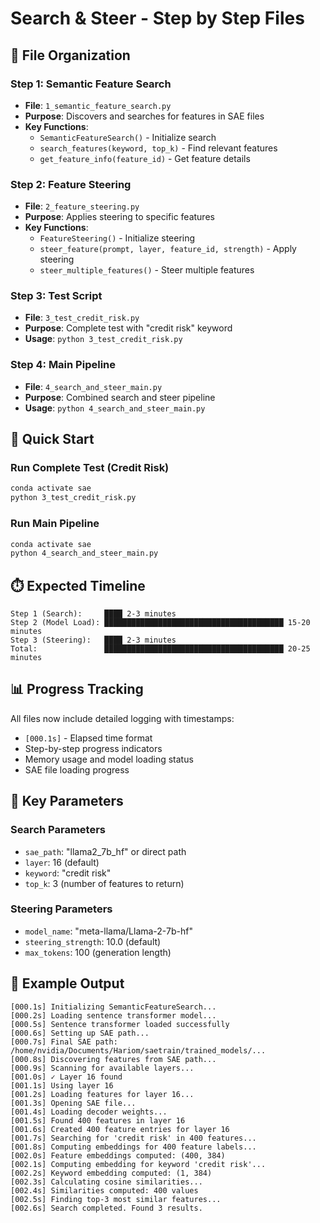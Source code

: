 # Search & Steer - Step by Step Files

## 📁 File Organization

### **Step 1: Semantic Feature Search**
- **File**: `1_semantic_feature_search.py`
- **Purpose**: Discovers and searches for features in SAE files
- **Key Functions**:
  - `SemanticFeatureSearch()` - Initialize search
  - `search_features(keyword, top_k)` - Find relevant features
  - `get_feature_info(feature_id)` - Get feature details

### **Step 2: Feature Steering**
- **File**: `2_feature_steering.py`
- **Purpose**: Applies steering to specific features
- **Key Functions**:
  - `FeatureSteering()` - Initialize steering
  - `steer_feature(prompt, layer, feature_id, strength)` - Apply steering
  - `steer_multiple_features()` - Steer multiple features

### **Step 3: Test Script**
- **File**: `3_test_credit_risk.py`
- **Purpose**: Complete test with "credit risk" keyword
- **Usage**: `python 3_test_credit_risk.py`

### **Step 4: Main Pipeline**
- **File**: `4_search_and_steer_main.py`
- **Purpose**: Combined search and steer pipeline
- **Usage**: `python 4_search_and_steer_main.py`

## 🚀 Quick Start

### **Run Complete Test (Credit Risk)**
```bash
conda activate sae
python 3_test_credit_risk.py
```

### **Run Main Pipeline**
```bash
conda activate sae
python 4_search_and_steer_main.py
```

## ⏱️ Expected Timeline

```
Step 1 (Search):     ████ 2-3 minutes
Step 2 (Model Load): ████████████████████████████████████████ 15-20 minutes
Step 3 (Steering):   ████ 2-3 minutes
Total:               ████████████████████████████████████████ 20-25 minutes
```

## 📊 Progress Tracking

All files now include detailed logging with timestamps:
- `[000.1s]` - Elapsed time format
- Step-by-step progress indicators
- Memory usage and model loading status
- SAE file loading progress

## 🔧 Key Parameters

### **Search Parameters**
- `sae_path`: "llama2_7b_hf" or direct path
- `layer`: 16 (default)
- `keyword`: "credit risk"
- `top_k`: 3 (number of features to return)

### **Steering Parameters**
- `model_name`: "meta-llama/Llama-2-7b-hf"
- `steering_strength`: 10.0 (default)
- `max_tokens`: 100 (generation length)

## 📝 Example Output

```
[000.1s] Initializing SemanticFeatureSearch...
[000.2s] Loading sentence transformer model...
[000.5s] Sentence transformer loaded successfully
[000.6s] Setting up SAE path...
[000.7s] Final SAE path: /home/nvidia/Documents/Hariom/saetrain/trained_models/...
[000.8s] Discovering features from SAE path...
[000.9s] Scanning for available layers...
[001.0s] ✓ Layer 16 found
[001.1s] Using layer 16
[001.2s] Loading features for layer 16...
[001.3s] Opening SAE file...
[001.4s] Loading decoder weights...
[001.5s] Found 400 features in layer 16
[001.6s] Created 400 feature entries for layer 16
[001.7s] Searching for 'credit risk' in 400 features...
[001.8s] Computing embeddings for 400 feature labels...
[002.0s] Feature embeddings computed: (400, 384)
[002.1s] Computing embedding for keyword 'credit risk'...
[002.2s] Keyword embedding computed: (1, 384)
[002.3s] Calculating cosine similarities...
[002.4s] Similarities computed: 400 values
[002.5s] Finding top-3 most similar features...
[002.6s] Search completed. Found 3 results.
```

